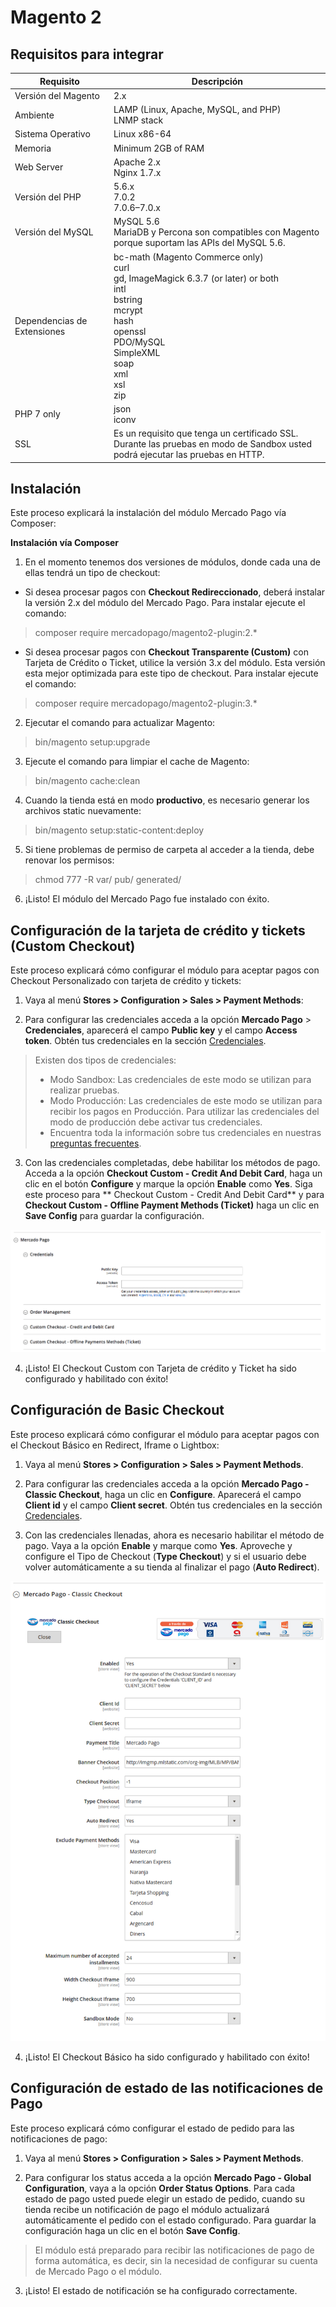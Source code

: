 # Magento 2

## Requisitos para integrar

| Requisito | Descripción |
| --- | --- |
| Versión del Magento | 2.x |
| Ambiente | LAMP (Linux, Apache, MySQL, and PHP)<br/>LNMP stack |
| Sistema Operativo | Linux x86-64 |
| Memoria | Minimum 2GB of RAM |
| Web Server | Apache 2.x<br/>Nginx 1.7.x |
| Versión del PHP | 5.6.x<br/>7.0.2<br/>7.0.6–7.0.x<br/> |
| Versión del MySQL | MySQL 5.6<br/>MariaDB y Percona son compatibles con Magento porque suportam las APIs del MySQL 5.6. |
| Dependencias de Extensiones | bc-math (Magento Commerce only)<br/>curl<br/>gd, ImageMagick 6.3.7 (or later) or both<br/>intl<br/>bstring<br/>mcrypt<br/>hash<br/>openssl<br/>PDO/MySQL<br/>SimpleXML<br/>soap<br/>xml<br/>xsl<br/>zip<br/> |
| PHP 7 only | json<br/>iconv |
| SSL | Es un requisito que tenga un certificado SSL.<br/>Durante las pruebas en modo de Sandbox usted podrá ejecutar las pruebas en HTTP. |


## Instalación

Este proceso explicará la instalación del módulo Mercado Pago vía Composer:

**Instalación vía Composer**

1) En el momento tenemos dos versiones de módulos, donde cada una de ellas tendrá un tipo de checkout:

* Si desea procesar pagos con **Checkout Redireccionado**, deberá instalar la versión 2.x del módulo del Mercado Pago. Para instalar ejecute el comando:

> composer require mercadopago/magento2-plugin:2.*

* Si desea procesar pagos con **Checkout Transparente (Custom)** con Tarjeta de Crédito o Ticket, utilice la versión 3.x del módulo. Esta versión esta mejor optimizada para este tipo de checkout. Para instalar ejecute el comando:

> composer require mercadopago/magento2-plugin:3.*

2) Ejecutar el comando para actualizar Magento:

> bin/magento setup:upgrade

3) Ejecute el comando para limpiar el cache de Magento:

> bin/magento cache:clean

4) Cuando la tienda está en modo **productivo**, es necesario generar los archivos static nuevamente:

> bin/magento setup:static-content:deploy

5) Si tiene problemas de permiso de carpeta al acceder a la tienda, debe renovar los permisos:

> chmod 777 -R var/ pub/ generated/

6) ¡Listo! El módulo del Mercado Pago fue instalado con éxito.


## Configuración de la tarjeta de crédito y tickets (Custom Checkout)

Este proceso explicará cómo configurar el módulo para aceptar pagos con Checkout Personalizado con tarjeta de crédito y tickets:

1) Vaya al menú **Stores > Configuration > Sales > Payment Methods**:

2) Para configurar las credenciales acceda a la opción **Mercado Pago** > **Credenciales**, aparecerá el campo **Public key** y el campo **Access token**. Obtén tus credenciales en la sección [Credenciales]([FAKER][CREDENTIALS][URL]).


> Existen dos tipos de credenciales:
> * Modo Sandbox: Las credenciales de este modo se utilizan para realizar pruebas.
> * Modo Producción: Las credenciales de este modo se utilizan para recibir los pagos en Producción. Para utilizar las credenciales del modo de producción debe activar tus credenciales.
> * Encuentra toda la información sobre tus credenciales en nuestras [preguntas frecuentes](https://www.mercadopago[FAKER][URL][DOMAIN]/developers/es/guides/resources/faqs/credentials).

3) Con las credenciales completadas, debe habilitar los métodos de pago. Acceda a la opción **Checkout Custom - Credit And Debit Card**, haga un clic en el botón **Configure** y marque la opción **Enable** como **Yes**. Siga este proceso para ** Checkout Custom - Credit And Debit Card** y para **Checkout Custom - Offline Payment Methods (Ticket)** haga un clic en **Save Config** para guardar la configuración.

![Mercado Pago Custom Checkout Configuration](images/magento2/mercadopago_custom_checkout_configuration.png)

4) ¡Listo! El Checkout Custom con Tarjeta de crédito y Ticket ha sido configurado y habilitado con éxito!


## Configuración de Basic Checkout

Este proceso explicará cómo configurar el módulo para aceptar pagos con el Checkout Básico en Redirect, Iframe o Lightbox:

1) Vaya al menú **Stores > Configuration > Sales > Payment Methods**.

2) Para configurar las credenciales acceda a la opción **Mercado Pago - Classic Checkout**, haga un clic en **Configure**. Aparecerá el campo **Client id** y el campo **Client secret**. Obtén tus credenciales en la sección [Credenciales]([FAKER][CREDENTIALS][URL]).

3) Con las credenciales llenadas, ahora es necesario habilitar el método de pago. Vaya a la opción **Enable** y marque como **Yes**. Aproveche y configure el Tipo de Checkout (**Type Checkout**) y si el usuario debe volver automáticamente a su tienda al finalizar el pago (**Auto Redirect**).

![Checkout Pro Redirect Configuration](images/magento2/mercadopago_global_configuration.png)

4) ¡Listo! El Checkout Básico ha sido configurado y habilitado con éxito!


## Configuración de estado de las notificaciones de Pago

Este proceso explicará cómo configurar el estado de pedido para las notificaciones de pago:

1) Vaya al menú **Stores > Configuration > Sales > Payment Methods**.

2) Para configurar los status acceda a la opción **Mercado Pago - Global Configuration**, vaya a la opción **Order Status Options**. Para cada estado de pago usted puede elegir un estado de pedido, cuando su tienda recibe un notificación de pago el módulo actualizará automáticamente el pedido con el estado configurado. Para guardar la configuración haga un clic en el botón **Save Config**.

> El módulo está preparado para recibir las notificaciones de pago de forma automática, es decir, sin la necesidad de configurar su cuenta de Mercado Pago o el módulo.

3) ¡Listo! El estado de notificación se ha configurado correctamente.
